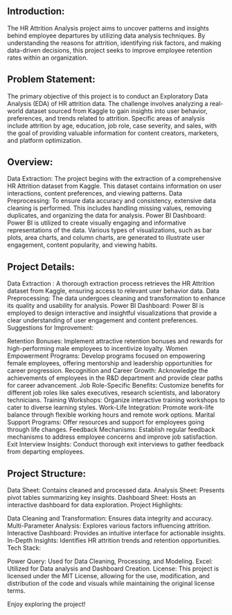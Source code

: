 ## Introduction:
The HR Attrition Analysis project aims to uncover patterns and insights behind employee departures by utilizing data analysis techniques. By understanding the reasons for attrition, identifying risk factors, and making data-driven decisions, this project seeks to improve employee retention rates within an organization.

## Problem Statement:
The primary objective of this project is to conduct an Exploratory Data Analysis (EDA) of HR attrition data. The challenge involves analyzing a real-world dataset sourced from Kaggle to gain insights into user behavior, preferences, and trends related to attrition. Specific areas of analysis include attrition by age, education, job role, case severity, and sales, with the goal of providing valuable information for content creators, marketers, and platform optimization.

## Overview:

Data Extraction: The project begins with the extraction of a comprehensive HR Attrition dataset from Kaggle. This dataset contains information on user interactions, content preferences, and viewing patterns.
Data Preprocessing: To ensure data accuracy and consistency, extensive data cleaning is performed. This includes handling missing values, removing duplicates, and organizing the data for analysis.
Power BI Dashboard: Power BI is utilized to create visually engaging and informative representations of the data. Various types of visualizations, such as bar plots, area charts, and column charts, are generated to illustrate user engagement, content popularity, and viewing habits.

## Project Details:

Data Extraction : A thorough extraction process retrieves the HR Attrition dataset from Kaggle, ensuring access to relevant user behavior data.
Data Preprocessing: The data undergoes cleaning and transformation to enhance its quality and usability for analysis.
Power BI Dashboard: Power BI is employed to design interactive and insightful visualizations that provide a clear understanding of user engagement and content preferences.
Suggestions for Improvement:

Retention Bonuses: Implement attractive retention bonuses and rewards for high-performing male employees to incentivize loyalty.
Women Empowerment Programs: Develop programs focused on empowering female employees, offering mentorship and leadership opportunities for career progression.
Recognition and Career Growth: Acknowledge the achievements of employees in the R&D department and provide clear paths for career advancement.
Job Role-Specific Benefits: Customize benefits for different job roles like sales executives, research scientists, and laboratory technicians.
Training Workshops: Organize interactive training workshops to cater to diverse learning styles.
Work-Life Integration: Promote work-life balance through flexible working hours and remote work options.
Marital Support Programs: Offer resources and support for employees going through life changes.
Feedback Mechanisms: Establish regular feedback mechanisms to address employee concerns and improve job satisfaction.
Exit Interview Insights: Conduct thorough exit interviews to gather feedback from departing employees.

## Project Structure:

Data Sheet: Contains cleaned and processed data.
Analysis Sheet: Presents pivot tables summarizing key insights.
Dashboard Sheet: Hosts an interactive dashboard for data exploration.
Project Highlights:

Data Cleaning and Transformation: Ensures data integrity and accuracy.
Multi-Parameter Analysis: Explores various factors influencing attrition.
Interactive Dashboard: Provides an intuitive interface for actionable insights.
In-Depth Insights: Identifies HR attrition trends and retention opportunities.
Tech Stack:

Power Query: Used for Data Cleaning, Processing, and Modeling.
Excel: Utilized for Data analysis and Dashboard Creation.
License:
This project is licensed under the MIT License, allowing for the use, modification, and distribution of the code and visuals while maintaining the original license terms.

Enjoy exploring the project!


